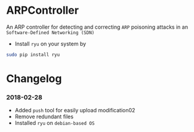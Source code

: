 # ARPController
An ARP controller for detecting and correcting ```ARP``` poisoning attacks in an ```Software-Defined Networking (SDN)```

- Install ```ryu``` on your system by
```sh
sudo pip install ryu
```

# Changelog
### 2018-02-28

- Added ```push``` tool for easily upload modification02
- Remove redundant files
- Installed  ```ryu``` on ```debian-based OS```
